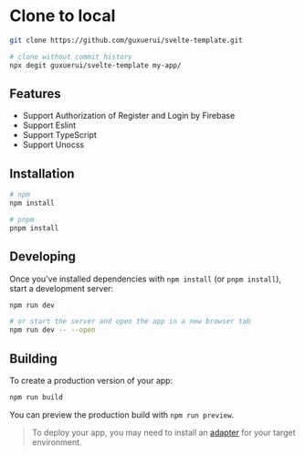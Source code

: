 # Clone to local

```bash
git clone https://github.com/guxuerui/svelte-template.git

# clone without commit history
npx degit guxuerui/svelte-template my-app/
```

## Features

* Support Authorization of Register and Login by Firebase
* Support Eslint
* Support TypeScript
* Support Unocss

## Installation

```bash
# npm
npm install

# pnpm
pnpm install
```

## Developing

Once you've installed dependencies with `npm install` (or `pnpm install`), start a development server:

```bash
npm run dev

# or start the server and open the app in a new browser tab
npm run dev -- --open
```

## Building

To create a production version of your app:

```bash
npm run build
```

You can preview the production build with `npm run preview`.

> To deploy your app, you may need to install an [adapter](https://kit.svelte.dev/docs/adapters) for your target environment.
